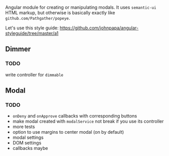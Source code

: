Angular module for creating or manipulating modals. It uses `semantic-ui` HTML markup, but otherwise is basically exactly like `github.com/Pathgather/popeye`.

Let's use this style guide: https://github.com/johnpapa/angular-styleguide/tree/master/a1

## Dimmer

### TODO

write controller for `dimmable`

## Modal

### TODO

* `onDeny` and `onApprove` callbacks with corresponding buttons
* make modal created with `modalService` not break if you use its controller
* more tests
* option to use margins to center modal (on by default)
* modal settings
* DOM settings
* callbacks maybe






